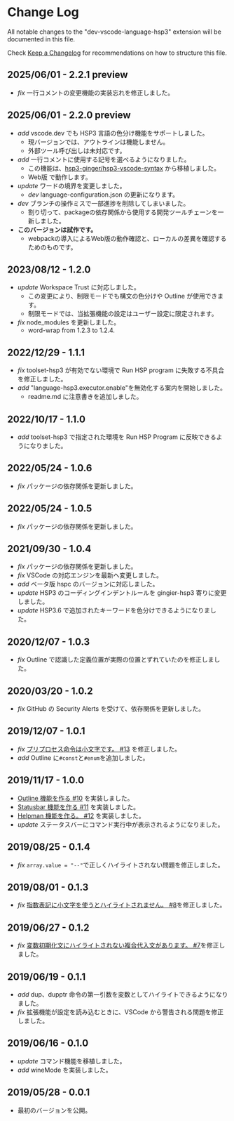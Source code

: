 # Change Log

All notable changes to the "dev-vscode-language-hsp3" extension will be documented in this file.

Check [Keep a Changelog](http://keepachangelog.com/) for recommendations on how to structure this file.

## 2025/06/01 - 2.2.1 preview

- _fix_ 一行コメントの変更機能の実装忘れを修正しました。

## 2025/06/01 - 2.2.0 preview

- _add_ vscode.dev でも HSP3 言語の色分け機能をサポートしました。
  - 現バージョンでは、アウトラインは機能しません。
  - 外部ツール呼び出しは未対応です。
- _add_ 一行コメントに使用する記号を選べるようになりました。
  - この機能は、[hsp3-ginger/hsp3-vscode-syntax](https://github.com/vain0x/hsp3-ginger/tree/main/hsp3-vscode-syntax) から移植しました。
  - Web版 で動作します。
- _update_ ワードの境界を変更しました。
  - _dev_ language-configuration.json の更新になります。
- _dev_ ブランチの操作ミスで一部進捗を削除してしまいました。
  - 割り切って、packageの依存関係から使用する開発ツールチェーンを一新しました。
- **このバージョンは試作です。**
  - webpackの導入によるWeb版の動作確認と、ローカルの差異を確認するためのものです。

## 2023/08/12 - 1.2.0

- _update_ Workspace Trust に対応しました。
  - この変更により、制限モードでも構文の色分けや Outline が使用できます。
  - 制限モードでは、当拡張機能の設定はユーザー設定に限定されます。
- _fix_ node_modules を更新しました。
  - word-wrap from 1.2.3 to 1.2.4.

## 2022/12/29 - 1.1.1

- _fix_ toolset-hsp3 が有効でない環境で Run HSP program に失敗する不具合を修正しました。
- _add_ "language-hsp3.executor.enable"を無効化する案内を開始しました。
  - readme.md に注意書きを追加しました。

## 2022/10/17 - 1.1.0

- _add_ toolset-hsp3 で指定された環境を Run HSP Program に反映できるようになりました。

## 2022/05/24 - 1.0.6

- _fix_ パッケージの依存関係を更新しました。

## 2022/05/24 - 1.0.5

- _fix_ パッケージの依存関係を更新しました。

## 2021/09/30 - 1.0.4

- _fix_ パッケージの依存関係を更新しました。
- _fix_ VSCode の対応エンジンを最新へ変更しました。
- _add_ ベータ版 hspc のバージョンに対応しました。
- _update_ HSP3 のコーディングインデントルールを gingier-hsp3 寄りに変更しました。
- _update_ HSP3.6 で追加されたキーワードを色分けできるようになりました。

## 2020/12/07 - 1.0.3

- _fix_ Outline で認識した定義位置が実際の位置とずれていたのを修正しました。

## 2020/03/20 - 1.0.2

- _fix_ GitHub の Security Alerts を受けて、依存関係を更新しました。

## 2019/12/07 - 1.0.1

- _fix_ [プリプロセス命令は小文字です。 #13](https://github.com/honobonosun/vscode-language-hsp3/issues/13) を修正しました。
- _add_ Outline に`#const`と`#enum`を追加しました。

## 2019/11/17 - 1.0.0

- [Outline 機能を作る #10](https://github.com/honobonosun/vscode-language-hsp3/issues/10) を実装しました。
- [Statusbar 機能を作る #11](https://github.com/honobonosun/vscode-language-hsp3/issues/11) を実装しました。
- [Helpman 機能を作る。 #12](https://github.com/honobonosun/vscode-language-hsp3/issues/12) を実装しました。
- _update_ ステータスバーにコマンド実行中が表示されるようになりました。

## 2019/08/25 - 0.1.4

- _fix_ `array.value = "--"`で正しくハイライトされない問題を修正しました。

## 2019/08/01 - 0.1.3

- _fix_ [指数表記に小文字を使うとハイライトされません。 #8](https://github.com/honobonosun/vscode-language-hsp3/issues/8)を修正しました。

## 2019/06/27 - 0.1.2

- _fix_ [変数初期化文にハイライトされない複合代入文があります。 #7](https://github.com/honobonosun/vscode-language-hsp3/issues/7)を修正しました。

## 2019/06/19 - 0.1.1

- _add_ dup、dupptr 命令の第一引数を変数としてハイライトできるようになりました。
- _fix_ 拡張機能が設定を読み込むときに、VSCode から警告される問題を修正しました。

## 2019/06/16 - 0.1.0

- _update_ コマンド機能を移植しました。
- _add_ wineMode を実装しました。

## 2019/05/28 - 0.0.1

- 最初のバージョンを公開。
